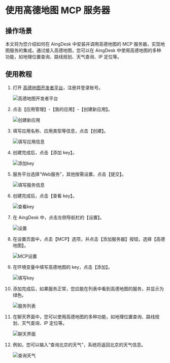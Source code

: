 # 使用高德地图 MCP 服务器

## 操作场景

本文将为您介绍如何在 AingDesk 中安装并调用高德地图的 MCP 服务器，实现地图服务的集成。通过接入高德地图，您可以在 AingDesk 中使用高德地图的多种功能，如地理位置查询、路线规划、天气查询、IP 定位等。

## 使用教程

1. 打开 [高德地图开发者平台](https://lbs.amap.com)，注册并登录账号。
   
   ![高德地图开发者平台](img/amap_platform.png)

2. 点击【应用管理】-【我的应用】-【创建新应用】。
   
   ![创建新应用](img/amap_create_app.png)

3. 填写应用名称、应用类型等信息，点击【创建】。
   
   ![填写应用信息](img/amap_fill_info.png)

4. 创建完成后，点击【添加 key】。
   
   ![添加key](img/amap_add_key.png)

5. 服务平台选择“Web服务”，其他按需设置，点击【提交】。
   
   ![填写服务信息](img/amap_fill_service_info.png)

6. 创建完成后，点击【查看 key】。
   
   ![查看key](img/amap_view_key.png)

7. 在 AingDesk 中，点击左侧导航栏的【设置】。
   
   ![设置](img/aingdesk_settings.png)

8. 在设置页面中，点击【MCP】选项，并点击【添加服务器】按钮，选择【高德地图】。
   
   ![MCP设置](img/amap_mcp_settings.png)

9. 在环境变量中填写高德地图的 key，点击【添加】。
   
   ![填写key](img/amap_fill_key.png)

10. 添加完成后，如果服务正常，您应能在列表中看到高德地图的服务，并显示为绿色。
    
    ![服务列表](img/amap_service_list.png)

11. 在聊天界面中，您可以使用高德地图的多种功能，如地理位置查询、路线规划、天气查询、IP 定位等。
    
    ![聊天界面](img/amap_chat_interface.png)

12. 例如，您可以输入“查询北京的天气”，系统将返回北京的天气信息。
    
    ![查询天气](img/amap_query_weather.png)